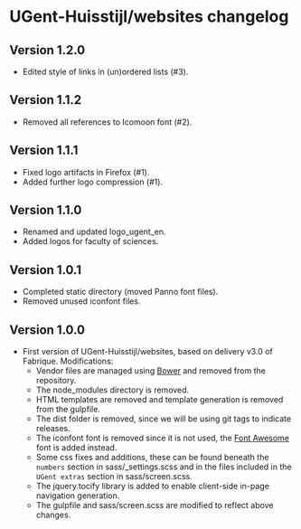 UGent-Huisstijl/websites changelog
==================================

Version 1.2.0
-------------

- Edited style of links in (un)ordered lists (#3).

Version 1.1.2
-------------

- Removed all references to Icomoon font (#2).

Version 1.1.1
-------------

- Fixed logo artifacts in Firefox (#1).
- Added further logo compression (#1).

Version 1.1.0
-------------

- Renamed and updated logo_ugent_en.
- Added logos for faculty of sciences.

Version 1.0.1
-------------

- Completed static directory (moved Panno font files).
- Removed unused iconfont files.

Version 1.0.0
-------------

- First version of UGent-Huisstijl/websites, based on delivery v3.0 of Fabrique. Modifications:
  - Vendor files are managed using [Bower](https://bower.io/) and removed from the repository.
  - The node_modules directory is removed.
  - HTML templates are removed and template generation is removed from the gulpfile.
  - The dist folder is removed, since we will be using git tags to indicate releases.
  - The iconfont font is removed since it is not used, the [Font Awesome](http://fontawesome.io/) font is added instead.
  - Some css fixes and additions, these can be found beneath the `numbers` section in sass/\_settings.scss and in the files included in the `UGent extras` section in sass/screen.scss.
  - The jquery.tocify library is added to enable client-side in-page navigation generation.
  - The gulpfile and sass/screen.scss are modified to reflect above changes.
